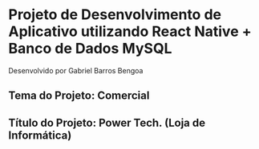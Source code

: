 # Projeto de Desenvolvimento de Aplicativo utilizando React Native + Banco de Dados MySQL
Desenvolvido por Gabriel Barros Bengoa

## Tema do Projeto: Comercial
## Título do Projeto: Power Tech. (Loja de Informática)
